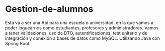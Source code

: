 # Gestion-de-alumnos
Esta va a ser una Api para una escuela o universidad, en la que vamos a poder loguearnos como estudiantes, profesores y administradores. Vamos a tener validaciones, uso de DTO, autentificaciones, test unitario y de integración  y conexión a bases de datos como MySQL. Utilizando Java con Spring Boot.
